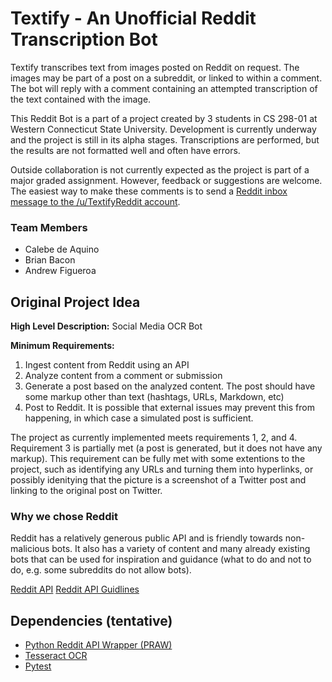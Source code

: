 # Textify - An Unofficial Reddit Transcription Bot

Textify transcribes text from images posted on Reddit on request. The images may be part of a post on a subreddit, or linked to within a comment. The bot will reply with a comment containing an attempted transcription of the text contained with the image.

This Reddit Bot is a part of a project created by 3 students in CS 298-01 at Western Connecticut State University. Development is currently underway and the project is still in its alpha stages. Transcriptions are performed, but the results are not formatted well and often have errors.

Outside collaboration is not currently expected as the project is part of a major graded assignment. However, feedback or suggestions are welcome. The easiest way to make these comments is to send a [Reddit inbox message to the /u/TextifyReddit account](https://www.reddit.com/message/compose/?to=TextifyReddit).

### Team Members
- Calebe de Aquino
- Brian Bacon
- Andrew Figueroa

## Original Project Idea

**High Level Description:** Social Media OCR Bot

**Minimum Requirements:**

1. Ingest content from Reddit using an API
2. Analyze content from a comment or submission
3. Generate a post based on the analyzed content. The post should have some markup other than text (hashtags, URLs, Markdown, etc)
4. Post to Reddit. It is possible that external issues may prevent this from happening, in which case a simulated post is sufficient.

The project as currently implemented meets requirements 1, 2, and 4. Requirement 3 is partially met (a post is generated, but it does not have any markup). This requirement can be fully met with some extentions to the project, such as identifying any URLs and turning them into hyperlinks, or possibly idenitying that the picture is a screenshot of a Twitter post and linking to the original post on Twitter.

### Why we chose Reddit

Reddit has a relatively generous public API and is friendly towards non-malicious bots. It also has a variety of content and many already existing bots that can be used for inspiration and guidance (what to do and not to do, e.g. some subreddits do not allow bots).

[Reddit API](https://www.reddit.com/dev/api)
[Reddit API Guidlines](https://github.com/reddit-archive/reddit/wiki/API)

## Dependencies (tentative)

- [Python Reddit API Wrapper (PRAW)](https://github.com/praw-dev/praw)
- [Tesseract OCR](https://github.com/tesseract-ocr/tesseract)
- [Pytest](https://docs.pytest.org/en/latest/)
